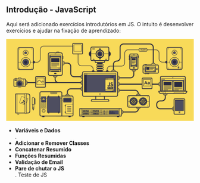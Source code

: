 <h2>Introdução - JavaScript</h2>  
<p>Aqui será adicionado exercícios introdutórios em JS.
O intuito é desenvolver exercícios e ajudar na fixação de aprendizado:</p>  
  
![javascript](https://github.com/reprograma/On3-javascript/blob/master/images/javascript.gif) 
     
<ul>    
  <li><b>Variáveis e Dados</b></li>. 
  <li><b>Adicionar e Remover Classes</b></li> 
  <li><b>Concatenar Resumido</b></li>
  <li><b>Funções Resumidas</b></li> 
  <li><b>Validação de Email</b></li>
  <li><b>Pare de chutar o JS</b>
     
  </li>. 
 <lo>Teste de JS</lo>
  
</ul>
